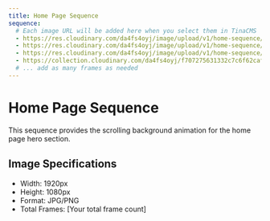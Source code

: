 ```yaml
---
title: Home Page Sequence
sequence:
  # Each image URL will be added here when you select them in TinaCMS
  - https://res.cloudinary.com/da4fs4oyj/image/upload/v1/home-sequence/frame_001
  - https://res.cloudinary.com/da4fs4oyj/image/upload/v1/home-sequence/frame_002
  - https://res.cloudinary.com/da4fs4oyj/image/upload/v1/home-sequence/frame_003
  - https://collection.cloudinary.com/da4fs4oyj/f707275631332c7c6f62caf27ebe9eca
  # ... add as many frames as needed
---
```


# Home Page Sequence
This sequence provides the scrolling background animation for the home page hero section.

## Image Specifications
- Width: 1920px
- Height: 1080px
- Format: JPG/PNG
- Total Frames: [Your total frame count] 